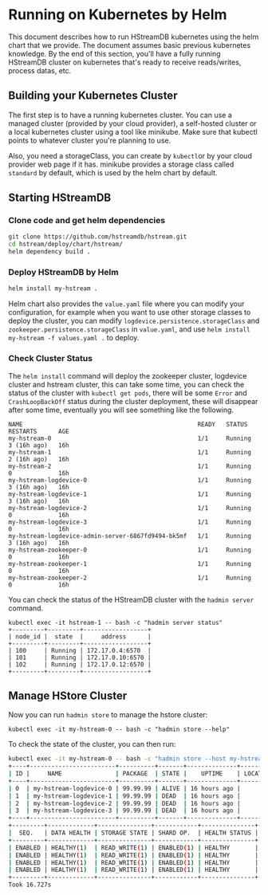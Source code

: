 # Running on Kubernetes by Helm

This document describes how to run HStreamDB kubernetes using the helm chart
that we provide. The document assumes basic previous kubernetes knowledge. By
the end of this section, you'll have a fully running HStreamDB cluster on
kubernetes that's ready to receive reads/writes, process datas, etc.

## Building your Kubernetes Cluster

The first step is to have a running kubernetes cluster. You can use a managed
cluster (provided by your cloud provider), a self-hosted cluster or a local
kubernetes cluster using a tool like minikube. Make sure that kubectl points to
whatever cluster you're planning to use.

Also, you need a storageClass, you can create by `kubectl`or by your cloud
provider web page if it has. minikube provides a storage class called `standard`
by default, which is used by the helm chart by default.

## Starting HStreamDB

### Clone code and get helm dependencies

```sh
git clone https://github.com/hstreamdb/hstream.git
cd hstream/deploy/chart/hstream/
helm dependency build .
```

### Deploy HStreamDB by Helm

```sh
helm install my-hstream .
```

Helm chart also provides the `value.yaml` file where you can modify your
configuration, for example when you want to use other storage classes to deploy
the cluster, you can modify `logdevice.persistence.storageClass` and
`zookeeper.persistence.storageClass` in `value.yaml`, and use
`helm install my-hstream -f values.yaml .` to deploy.

### Check Cluster Status

The `helm install` command will deploy the zookeeper cluster, logdevice cluster
and hstream cluster, this can take some time, you can check the status of the
cluster with `kubectl get pods`, there will be some `Error` and
`CrashLoopBackOff` status during the cluster deployment, these will disappear
after some time, eventually you will see something like the following.

```
NAME                                                 READY   STATUS    RESTARTS      AGE
my-hstream-0                                         1/1     Running   3 (16h ago)   16h
my-hstream-1                                         1/1     Running   2 (16h ago)   16h
my-hstream-2                                         1/1     Running   0             16h
my-hstream-logdevice-0                               1/1     Running   3 (16h ago)   16h
my-hstream-logdevice-1                               1/1     Running   3 (16h ago)   16h
my-hstream-logdevice-2                               1/1     Running   0             16h
my-hstream-logdevice-3                               1/1     Running   0             16h
my-hstream-logdevice-admin-server-6867fd9494-bk5mf   1/1     Running   3 (16h ago)   16h
my-hstream-zookeeper-0                               1/1     Running   0             16h
my-hstream-zookeeper-1                               1/1     Running   0             16h
my-hstream-zookeeper-2                               1/1     Running   0             16h
```

You can check the status of the HStreamDB cluster with the `hadmin server`
command.

```
kubectl exec -it hstream-1 -- bash -c "hadmin server status"
+---------+---------+------------------+
| node_id |  state  |     address      |
+---------+---------+------------------+
| 100     | Running | 172.17.0.4:6570  |
| 101     | Running | 172.17.0.10:6570 |
| 102     | Running | 172.17.0.12:6570 |
+---------+---------+------------------+
```

## Manage HStore Cluster

Now you can run `hadmin store` to manage the hstore cluster:

```
kubectl exec -it my-hstream-0 -- bash -c "hadmin store --help"
```

To check the state of the cluster, you can then run:

```sh
kubectl exec -it my-hstream-0 -- bash -c "hadmin store --host my-hstream-logdevice-admin-server status"
+----+------------------------+----------+-------+--------------+----------+
| ID |     NAME               | PACKAGE  | STATE |    UPTIME    | LOCATION |
+----+------------------------+----------+-------+--------------+----------+
| 0  | my-hstream-logdevice-0 | 99.99.99 | ALIVE | 16 hours ago |          |
| 1  | my-hstream-logdevice-1 | 99.99.99 | DEAD  | 16 hours ago |          |
| 2  | my-hstream-logdevice-2 | 99.99.99 | DEAD  | 16 hours ago |          |
| 3  | my-hstream-logdevice-3 | 99.99.99 | DEAD  | 16 hours ago |          |
+----+------------------------+----------+-------+--------------+----------+
+---------+-------------+---------------+------------+---------------+
|  SEQ.   | DATA HEALTH | STORAGE STATE | SHARD OP.  | HEALTH STATUS |
+---------+-------------+---------------+------------+---------------+
| ENABLED | HEALTHY(1)  | READ_WRITE(1) | ENABLED(1) | HEALTHY       |
| ENABLED | HEALTHY(1)  | READ_WRITE(1) | ENABLED(1) | HEALTHY       |
| ENABLED | HEALTHY(1)  | READ_WRITE(1) | ENABLED(1) | HEALTHY       |
| ENABLED | HEALTHY(1)  | READ_WRITE(1) | ENABLED(1) | HEALTHY       |
+---------+-------------+---------------+------------+---------------+
Took 16.727s
```
